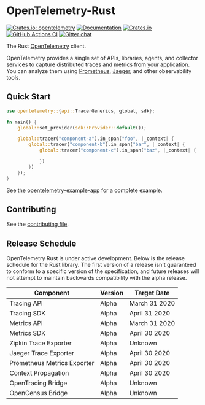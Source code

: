 # OpenTelemetry-Rust

[![Crates.io: opentelemetry](https://img.shields.io/crates/v/opentelemetry.svg)](https://crates.io/crates/opentelemetry)
[![Documentation](https://docs.rs/opentelemetry/badge.svg)](https://docs.rs/opentelemetry)
[![Crates.io](https://img.shields.io/crates/l/opentelemetry)](./LICENSE)
[![GitHub Actions CI](https://github.com/open-telemetry/opentelemetry-rust/workflows/CI/badge.svg)](https://github.com/open-telemetry/opentelemetry-rust/actions?query=workflow%3ACI+branch%3Amaster)
[![Gitter chat](https://img.shields.io/badge/gitter-join%20chat%20%E2%86%92-brightgreen.svg)](https://gitter.im/open-telemetry/opentelemetry-rust)

The Rust [OpenTelemetry](https://opentelemetry.io/) client.

OpenTelemetry provides a single set of APIs, libraries, agents, and collector services to capture distributed traces 
and metrics from your application. You can analyze them using [Prometheus], [Jaeger], and other observability tools.

[Prometheus]: https://prometheus.io
[Jaeger]: https://www.jaegertracing.io

## Quick Start

```rust
use opentelemetry::{api::TracerGenerics, global, sdk};

fn main() {
    global::set_provider(sdk::Provider::default());

    global::tracer("component-a").in_span("foo", |_context| {
        global::tracer("component-b").in_span("bar", |_context| {
            global::tracer("component-c").in_span("baz", |_context| {

            })
        })
    });
}
```

See the [opentelemetry-example-app](./examples/basic) for a complete example.

## Contributing

See the [contributing file](CONTRIBUTING.md).

## Release Schedule

OpenTelemetry Rust is under active development. Below is the release schedule for the Rust library. The first version
of a release isn't guaranteed to conform to a specific version of the specification, and future releases will not
attempt to maintain backwards compatibility with the alpha release.

| Component                   | Version | Target Date     |
| --------------------------- | ------- | --------------- |
| Tracing API                 | Alpha   | March 31 2020   |
| Tracing SDK                 | Alpha   | April 31 2020   |
| Metrics API                 | Alpha   | March 31 2020   |
| Metrics SDK                 | Alpha   | April 30 2020   |
| Zipkin Trace Exporter       | Alpha   | Unknown         |
| Jaeger Trace Exporter       | Alpha   | April 30 2020   |
| Prometheus Metrics Exporter | Alpha   | April 30 2020   |
| Context Propagation         | Alpha   | April 30 2020   |
| OpenTracing Bridge          | Alpha   | Unknown         |
| OpenCensus Bridge           | Alpha   | Unknown         |
